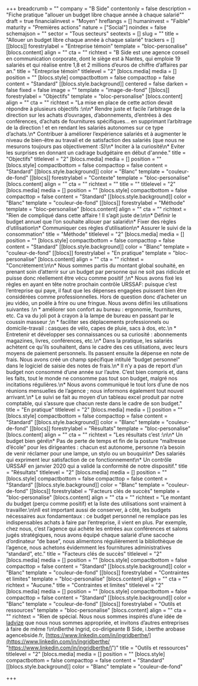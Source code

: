 +++
breadcrumb = ""
company = "B Side"
contentonly = false
description = "Fiche pratique \"allouer un budget libre chaque année à chaque salarié\""
draft = true
financialinvest = "Moyen"
hreflangs = []
humaninvest = "Faible"
maturity = "Premières actions"
nature = ["Social"]
noindex = false
schemajson = ""
sector = "Tous secteurs"
seotexts = []
slug = ""
title = "Allouer un budget libre chaque année à chaque salarié"
trackers = []
[[blocs]]
forestrylabel = "Entreprise témoin"
template = "bloc-personalise"
[blocs.content]
align = ""
cta = ""
richtext = "B Side est une agence conseil en communication corporate, dont le siège est à Nantes, qui emploie 19 salariés et qui réalise entre 1,8 et 2 millions d’euros de chiffre d’affaires par an."
title = "Entreprise témoin"
titlelevel = "2"
[blocs.media]
media = []
position = ""
[blocs.style]
compactbottom = false
compacttop = false
content = "Standard"
[[blocs.style.background]]
centered = false
darken = false
fixed = false
image = ""
template = "image-de-fond"
[[blocs]]
forestrylabel = "Objectifs"
template = "bloc-personalise"
[blocs.content]
align = ""
cta = ""
richtext = "La mise en place de cette action devait répondre à plusieurs objectifs :\n\n* Rendre juste et facile l’arbitrage de la direction sur les achats d’ouvrages, d’abonnements, d’entrées à des conférences, d’achats de fournitures spécifiques… en supprimant l’arbitrage de la direction ! et en rendant les salariés autonomes sur ce type d’achats.\n* Contribuer à améliorer l’expérience salariés et à augmenter le niveau de bien-être au travail et de satisfaction des salariés (que nous ne mesurons toujours pas objectivement :S)\n* Inciter à la curiosité\n* Eviter les surprises en donnant un cadrage budgétaire en début d'année."
title = "Objectifs"
titlelevel = "2"
[blocs.media]
media = []
position = ""
[blocs.style]
compactbottom = false
compacttop = false
content = "Standard"
[[blocs.style.background]]
color = "Blanc"
template = "couleur-de-fond"
[[blocs]]
forestrylabel = "Contexte"
template = "bloc-personalise"
[blocs.content]
align = ""
cta = ""
richtext = ""
title = ""
titlelevel = "2"
[blocs.media]
media = []
position = ""
[blocs.style]
compactbottom = false
compacttop = false
content = "Standard"
[[blocs.style.background]]
color = "Blanc"
template = "couleur-de-fond"
[[blocs]]
forestrylabel = "Méthode"
template = "bloc-personalise"
[blocs.content]
align = ""
cta = ""
richtext = "Rien de compliqué dans cette affaire ! Il s’agit juste de:\n\n* Définir le budget annuel que l’on souhaite allouer par salarié\n* Fixer des règles d’utilisation\n* Communiquer ces règles d’utilisation\n* Assurer le suivi de la consommation"
title = "Méthode"
titlelevel = "2"
[blocs.media]
media = []
position = ""
[blocs.style]
compactbottom = false
compacttop = false
content = "Standard"
[[blocs.style.background]]
color = "Blanc"
template = "couleur-de-fond"
[[blocs]]
forestrylabel = "En pratique"
template = "bloc-personalise"
[blocs.content]
align = ""
cta = ""
richtext = "Concrètement:\n\n* Nous sommes partis du montant global souhaité, en prenant soin d’atterrir sur un budget par personne qui ne soit pas ridicule et puisse donc réellement être vécu comme positif ;\n* Nous avons fixé les règles en ayant en tête notre prochain contrôle URSSAF: puisque c’est l’entreprise qui paye, il faut que les dépenses engagées puissent bien être considérées comme professionnelles. Hors de question donc d’acheter un jeu vidéo, un poële à frire ou une fringue. Nous avons défini les utilisations suivantes :\n  * améliorer son confort au bureau : ergonomie, fournitures, etc. Ca va du joli pot à crayon à la lampe de bureau en passant par le coussin masseur ;\n  * faciliter ses déplacements professionnels ou domicile-travail : casques de vélo, capes de pluie, sacs à dos, etc.\n  * Entretenir et développer ses connaissances ou sa curiosité : abonnements magazines, livres, conférences, etc.\n* Dans la pratique, les salariés achètent ce qu’ils souhaitent, dans le cadre des ces utilisations, avec leurs moyens de paiement personnels. Ils passent ensuite la dépense en note de frais. Nous avons créé un champ spécifique intitulé “budget personnel” dans le logiciel de saisie des notes de frais.\n* Il n’y a pas de report d’un budget non consommé d’une année sur l’autre. C’est bien compris et, dans les faits, tout le monde ne consomme pas tout son budget, malgré nos incitations régulières.\n* Nous avons communiqué le tout lors d’une de nos réunions mensuelles de l’agence ; nous informons également tout nouvel arrivant.\n* Le suivi se fait au moyen d’un tableau excel produit par notre comptable, qui s’assure que chacun reste dans le cadre de son budget."
title = "En pratique"
titlelevel = "2"
[blocs.media]
media = []
position = ""
[blocs.style]
compactbottom = false
compacttop = false
content = "Standard"
[[blocs.style.background]]
color = "Blanc"
template = "couleur-de-fond"
[[blocs]]
forestrylabel = "Résultats"
template = "bloc-personalise"
[blocs.content]
align = ""
cta = ""
richtext = "Les résultats c’est :\n\n* Un budget bien géré\n* Pas de perte de temps et fin de la posture “maîtresse d’école” pour les dirigeantes : chacun est autonome, personne n’a besoin de venir réclamer pour une lampe, un stylo ou un bouquin\n* Des salariés qui expriment leur satisfaction de ce fonctionnement\n* Un contrôle URSSAF en janvier 2020 qui a validé la conformité de notre dispositif."
title = "Résultats"
titlelevel = "2"
[blocs.media]
media = []
position = ""
[blocs.style]
compactbottom = false
compacttop = false
content = "Standard"
[[blocs.style.background]]
color = "Blanc"
template = "couleur-de-fond"
[[blocs]]
forestrylabel = "Facteurs clés de succès"
template = "bloc-personalise"
[blocs.content]
align = ""
cta = ""
richtext = "Le montant du budget (perçu comme positif) et la liste des utilisations sont vraiment à travailler.\n\nIl est important aussi de conserver, à côté, les budgets nécessaires aux fondamentaux : ce budget personnel ne remplace pas les indispensables achats à faire par l’entreprise, il vient en plus. Par exemple, chez nous, c’est l’agence qui achète les entrées aux conférences et salons jugés stratégiques, nous avons équipé chaque salarié d’une sacoche d’ordinateur “de base”, nous alimentons régulièrement la bibliothèque de l’agence, nous achetons évidemment les fournitures administratives “standard”, etc."
title = "Facteurs clés de succès"
titlelevel = "2"
[blocs.media]
media = []
position = ""
[blocs.style]
compactbottom = false
compacttop = false
content = "Standard"
[[blocs.style.background]]
color = "Blanc"
template = "couleur-de-fond"
[[blocs]]
forestrylabel = "Contraintes et limites"
template = "bloc-personalise"
[blocs.content]
align = ""
cta = ""
richtext = "Aucune."
title = "Contraintes et limites"
titlelevel = "2"
[blocs.media]
media = []
position = ""
[blocs.style]
compactbottom = false
compacttop = false
content = "Standard"
[[blocs.style.background]]
color = "Blanc"
template = "couleur-de-fond"
[[blocs]]
forestrylabel = "Outils et ressources"
template = "bloc-personalise"
[blocs.content]
align = ""
cta = ""
richtext = "Rien de spécial. Nous nous sommes inspirés d’une idée de [Iadvize](https://www.iadvize.com/fr/) que nous nous sommes appropriée, et invitons d’autres entreprises à faire de même !\n\nBerthé Ingrid, co-dirigeante B Side, i.berthe arobase agencebside.fr, [https://www.linkedin.com/in/ingridberthe/](https://www.linkedin.com/in/ingridberthe/ \"https://www.linkedin.com/in/ingridberthe/\")"
title = "Outils et ressources"
titlelevel = "2"
[blocs.media]
media = []
position = ""
[blocs.style]
compactbottom = false
compacttop = false
content = "Standard"
[[blocs.style.background]]
color = "Blanc"
template = "couleur-de-fond"

+++
